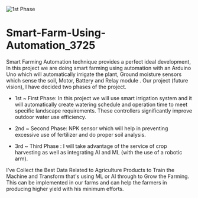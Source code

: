 

![1st Phase](https://github.com/Naumaan777/Smart-Farm-Using-Automation_3725/assets/115418662/a18fd3bf-467a-41b9-af07-acb379bb8e77)

# Smart-Farm-Using-Automation_3725

Smart Farming Automation technique provides a perfect ideal development, In this project we are doing smart farming using automation with an Arduino Uno which will automatically irrigate the plant, Ground moisture sensors which sense the soil, Motor, Battery and Relay module .
Our project (future vision), I have decided two phases of the project.

* 1st ~ First Phase: In this project we will use smart irrigation system and it will automatically create watering schedule and operation time to meet specific landscape requirements. These controllers significantly improve outdoor water use efficiency.

* 2nd ~ Second Phase: NPK sensor which will help in preventing excessive use of fertilizer and do proper soil analysis.

* 3rd ~ Third Phase : I will take advantage of the service of crop harvesting as well as integrating AI and ML (with the use of a robotic arm).

I've Collect the Best Data Related to Agriculture Products to Train the Machine and Transform that's using ML or AI through to Grow the Farming. This can be implemented in our farms and can help the farmers in producing higher yield with his minimum efforts.
